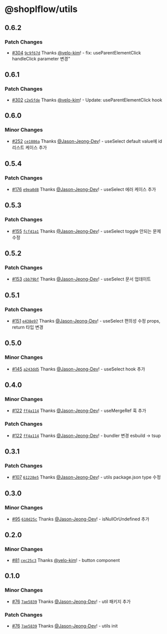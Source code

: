 # @shoplflow/utils

## 0.6.2

### Patch Changes

- [#304](https://github.com/shopl/shoplflow/pull/304) [`9c9f67d`](https://github.com/shopl/shoplflow/commit/9c9f67ddfca78340d16178f768dc7260e1be9645) Thanks [@velo-kim](https://github.com/velo-kim)! - fix: useParentElementClick handleClick parameter 변경"

## 0.6.1

### Patch Changes

- [#302](https://github.com/shopl/shoplflow/pull/302) [`c2e5fde`](https://github.com/shopl/shoplflow/commit/c2e5fdea94d998e23430495e4e9a75ae6c6e5c54) Thanks [@velo-kim](https://github.com/velo-kim)! - Update: useParentElementClick hook

## 0.6.0

### Minor Changes

- [#252](https://github.com/shopl/shoplflow/pull/252) [`ce1886a`](https://github.com/shopl/shoplflow/commit/ce1886ad07d7b22598134dd64d7822b369c11900) Thanks [@Jason-Jeong-Dev](https://github.com/Jason-Jeong-Dev)! - useSelect default value에 id 리스트 케이스 추가

## 0.5.4

### Patch Changes

- [#176](https://github.com/shopl/shoplflow/pull/176) [`e9ea0d8`](https://github.com/shopl/shoplflow/commit/e9ea0d8b019117f9cd7f414c5a6dd62fd3d4d3a5) Thanks [@Jason-Jeong-Dev](https://github.com/Jason-Jeong-Dev)! - useSelect 에러 케이스 추가

## 0.5.3

### Patch Changes

- [#155](https://github.com/shopl/shoplflow/pull/155) [`fcf41a1`](https://github.com/shopl/shoplflow/commit/fcf41a115413940ddc28eabde8c50b0c6c384b5d) Thanks [@Jason-Jeong-Dev](https://github.com/Jason-Jeong-Dev)! - useSelect toggle 안되는 문제 수정

## 0.5.2

### Patch Changes

- [#153](https://github.com/shopl/shoplflow/pull/153) [`cbb79bf`](https://github.com/shopl/shoplflow/commit/cbb79bfd487e66c2b3b80352e26167666207354c) Thanks [@Jason-Jeong-Dev](https://github.com/Jason-Jeong-Dev)! - useSelect 문서 업데이트

## 0.5.1

### Patch Changes

- [#151](https://github.com/shopl/shoplflow/pull/151) [`e438e97`](https://github.com/shopl/shoplflow/commit/e438e9728ba6916a31233f2250d5f6f1384a73cc) Thanks [@Jason-Jeong-Dev](https://github.com/Jason-Jeong-Dev)! - useSelect 편의성 수정 props, return 타입 변경

## 0.5.0

### Minor Changes

- [#145](https://github.com/shopl/shoplflow/pull/145) [`a243dd5`](https://github.com/shopl/shoplflow/commit/a243dd5bb2c0fe8997022131c25bbaac59e9b761) Thanks [@Jason-Jeong-Dev](https://github.com/Jason-Jeong-Dev)! - useSelect hook 추가

## 0.4.0

### Minor Changes

- [#122](https://github.com/shopl/shoplflow/pull/122) [`ff4a114`](https://github.com/shopl/shoplflow/commit/ff4a11445a4d3a9d929f1e2ef317ec98ab8f0365) Thanks [@Jason-Jeong-Dev](https://github.com/Jason-Jeong-Dev)! - useMergeRef 훅 추가

### Patch Changes

- [#122](https://github.com/shopl/shoplflow/pull/122) [`ff4a114`](https://github.com/shopl/shoplflow/commit/ff4a11445a4d3a9d929f1e2ef317ec98ab8f0365) Thanks [@Jason-Jeong-Dev](https://github.com/Jason-Jeong-Dev)! - bundler 변경 esbuild -> tsup

## 0.3.1

### Patch Changes

- [#107](https://github.com/shopl/shoplflow/pull/107) [`61228e5`](https://github.com/shopl/shoplflow/commit/61228e53d42a1077b46995edf9bc3f1b6036b518) Thanks [@Jason-Jeong-Dev](https://github.com/Jason-Jeong-Dev)! - utils package.json type 수정

## 0.3.0

### Minor Changes

- [#95](https://github.com/shopl/shoplflow/pull/95) [`610d25c`](https://github.com/shopl/shoplflow/commit/610d25c6dc89de6076f7d4b95b0d4e2c4a648394) Thanks [@Jason-Jeong-Dev](https://github.com/Jason-Jeong-Dev)! - isNullOrUndefined 추가

## 0.2.0

### Minor Changes

- [#81](https://github.com/shopl/shoplflow/pull/81) [`cec25c3`](https://github.com/shopl/shoplflow/commit/cec25c32cacc926415aea7f3bb3adc96afdb01ec) Thanks [@velo-kim](https://github.com/velo-kim)! - button component

## 0.1.0

### Minor Changes

- [#76](https://github.com/shopl/shoplflow/pull/76) [`7ae5839`](https://github.com/shopl/shoplflow/commit/7ae5839a89fa8f20c817a5e934a5e27ebe78d4fb) Thanks [@Jason-Jeong-Dev](https://github.com/Jason-Jeong-Dev)! - util 패키지 추가

### Patch Changes

- [#76](https://github.com/shopl/shoplflow/pull/76) [`7ae5839`](https://github.com/shopl/shoplflow/commit/7ae5839a89fa8f20c817a5e934a5e27ebe78d4fb) Thanks [@Jason-Jeong-Dev](https://github.com/Jason-Jeong-Dev)! - utils init
